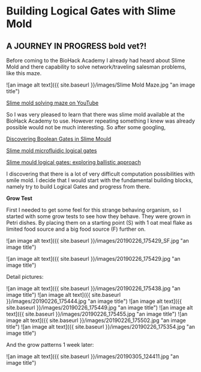 # Building Logical Gates with Slime Mold

## A JOURNEY IN PROGRESS   **bold**    **vet?!**


Before coming to the BioHack Academy I already had heard about Slime Mold and there capability to solve network/traveling salesman problems, like this maze. 

![an image alt text]({{ site.baseurl }}/images/Slime Mold Maze.jpg "an image title")

[Slime mold solving maze on YouTube](https://www.youtube.com/watch?v=5UfMU9TsoEM)

So I was very pleased to learn that there was slime mold available at the BioHack Academy to use. However repeating something I knew was already possible would not be much interesting. So after some googling,

[Discovering Boolean Gates in Slime Mould](https://arxiv.org/pdf/1607.02168.pdf)

[Slime mold microfluidic logical gates](https://www.researchgate.net/publication/260914318_Slime_mold_microfluidic_logical_gates)

[Slime mould logical gates: exploring ballistic approach](https://arxiv.org/abs/1005.2301)

I discovering that there is a lot of very difficult computation possibilities with smile mold.  I decide that I would start with the fundamental building blocks, namely try to build Logical Gates and progress from there.

**Grow Test**

First I needed to get some feel for this strange behaving organism, so I started with some grow tests to see how they behave. They were grown in Petri dishes. By placing them on a starting point  (S) with 1 oat meal flake as limited food source and a big food source (F) further on.

![an image alt text]({{ site.baseurl }}/images/20190226_175429_SF.jpg "an image title")

![an image alt text]({{ site.baseurl }}/images/20190226_175429.jpg "an image title")

Detail pictures:

![an image alt text]({{ site.baseurl }}/images/20190226_175438.jpg "an image title")
![an image alt text]({{ site.baseurl }}/images/20190226_175444.jpg "an image title")
![an image alt text]({{ site.baseurl }}/images/20190226_175449.jpg "an image title")
![an image alt text]({{ site.baseurl }}/images/20190226_175455.jpg "an image title")
![an image alt text]({{ site.baseurl }}/images/20190226_175502.jpg "an image title")
![an image alt text]({{ site.baseurl }}/images/20190226_175354.jpg "an image title")

And the grow patterns 1 week later:

![an image alt text]({{ site.baseurl }}/images/20190305_124411.jpg "an image title")


